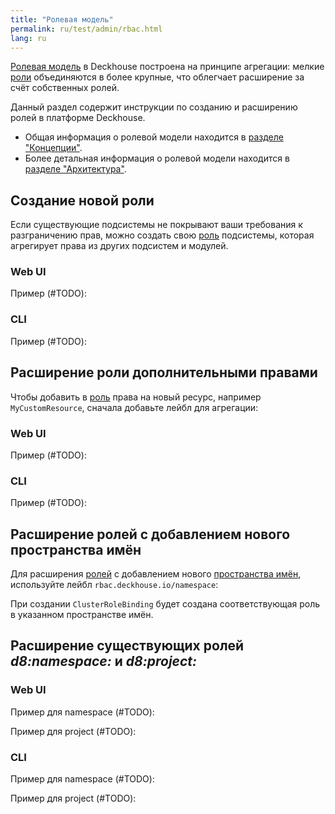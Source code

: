 ```yaml
---
title: "Ролевая модель"
permalink: ru/test/admin/rbac.html
lang: ru
---
```


[Ролевая модель](../concepts/glossary.html#ролевая-модель) в Deckhouse построена на принципе агрегации: мелкие [роли](../concepts/glossary.html#ролевая-модель) объединяются в более крупные, что облегчает расширение за счёт собственных ролей.

Данный раздел содержит инструкции по созданию и расширению ролей в платформе Deckhouse.

- Общая информация о ролевой модели находится в [разделе "Концепции"](../concepts/rbac.html).
- Более детальная информация о ролевой модели находится в [разделе "Архитектура"](../architecture/rbac.html).

## Создание новой роли

Если существующие подсистемы не покрывают ваши требования к разграничению прав, можно создать свою [роль](../concepts/glossary.html#ролевая-модель) подсистемы, которая агрегирует права из других подсистем и модулей.

### Web UI

Пример (#TODO):

### CLI

Пример (#TODO):

## Расширение роли дополнительными правами

Чтобы добавить в [роль](../concepts/glossary.html#ролевая-модель) права на новый ресурс, например `MyCustomResource`, сначала добавьте лейбл для агрегации:

### Web UI

Пример (#TODO):

### CLI

Пример (#TODO):

## Расширение ролей с добавлением нового пространства имён

Для расширения [ролей](../concepts/glossary.html#ролевая-модель) с добавлением нового [пространства имён](../concepts/glossary.html#пространство-имён), используйте лейбл `rbac.deckhouse.io/namespace`:

При создании `ClusterRoleBinding` будет создана соответствующая роль в указанном пространстве имён.

## Расширение существующих ролей *d8:namespace:* и *d8:project:*

### Web UI

Пример для namespace (#TODO):

Пример для project (#TODO):

### CLI

Пример для namespace (#TODO):

Пример для project (#TODO):
